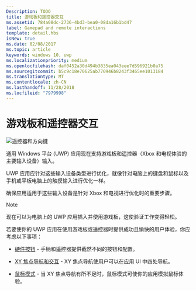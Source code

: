 ```yaml
---
Description: TODO
title: 游戏板和遥控器交互
ms.assetid: 784a08dc-2736-4bd3-bea0-08da16b1bd47
label: Gamepad and remote interactions
template: detail.hbs
isNew: true
ms.date: 02/08/2017
ms.topic: article
keywords: windows 10, uwp
ms.localizationpriority: medium
ms.openlocfilehash: daf0452a30d494b3835ea043eee7d596921b0a75
ms.sourcegitcommit: b5c9c18e70625ab770946b8243f3465ee1013184
ms.translationtype: MT
ms.contentlocale: zh-CN
ms.lasthandoff: 11/28/2018
ms.locfileid: "7979998"
---
```

# <a name="gamepad-and-remote-control-interactions"></a>游戏板和遥控器交互

![遥控器和方向键](images/dpad-remote/dpad-remote.png)

通用 Windows 平台 (UWP) 应用现在支持游戏板和遥控器（Xbox 和电视体验的主要输入设备）输入。

UWP 应用应针对这些输入设备类型进行优化，就像针对电脑上的键盘和鼠标以及手机或平板电脑上的触摸输入进行优化一样。

确保应用适用于这些输入设备是针对 Xbox 和电视进行优化时的重要步骤。

> [!NOTE] 
> 现在可以为电脑上的 UWP 应用插入并使用游戏板，这使验证工作变得轻松。

若要使你的 UWP 应用在使用游戏板或遥控器时提供成功且愉快的用户体验，你应考虑以下事项：

* [硬件按钮](../devices/designing-for-tv.md#hardware-buttons) - 手柄和遥控器提供截然不同的按钮和配置。

* [XY 焦点导航和交互](../devices/designing-for-tv.md#xy-focus-navigation-and-interaction) - XY 焦点导航使用户可以在应用 UI 中四处导航。

* [鼠标模式](../devices/designing-for-tv.md#mouse-mode) - 当 XY 焦点导航有所不足时，鼠标模式可使你的应用模拟鼠标体验。
